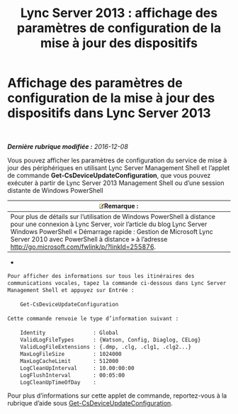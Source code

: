 ﻿---
title: 'Lync Server 2013 : affichage des paramètres de configuration de la mise à jour des dispositifs'
TOCTitle: Affichage des paramètres de configuration de la mise à jour des dispositifs
ms:assetid: aa6a70a9-bd77-4606-b797-ea6a3bab9cf2
ms:mtpsurl: https://technet.microsoft.com/fr-fr/library/JJ994059(v=OCS.15)
ms:contentKeyID: 53095491
ms.date: 12/10/2016
mtps_version: v=OCS.15
ms.translationtype: HT
---

# Affichage des paramètres de configuration de la mise à jour des dispositifs dans Lync Server 2013

 

_**Dernière rubrique modifiée :** 2016-12-08_

Vous pouvez afficher les paramètres de configuration du service de mise à jour des périphériques en utilisant Lync Server Management Shell et l’applet de commande **Get-CsDeviceUpdateConfiguration**, que vous pouvez exécuter à partir de Lync Server 2013 Management Shell ou d’une session distante de Windows PowerShell

<table>
<thead>
<tr class="header">
<th><img src="images/Gg398920.note(OCS.15).gif" title="note" alt="note" />Remarque :</th>
</tr>
</thead>
<tbody>
<tr class="odd">
<td>Pour plus de détails sur l’utilisation de Windows PowerShell à distance pour une connexion à Lync Server, voir l’article du blog Lync Server Windows PowerShell « Démarrage rapide : Gestion de Microsoft Lync Server 2010 avec PowerShell à distance » à l’adresse <a href="http://go.microsoft.com/fwlink/p/?linkid=255876">http://go.microsoft.com/fwlink/p/?linkId=255876</a>.</td>
</tr>
</tbody>
</table>




  - 
    
    Pour afficher des informations sur tous les itinéraires des communications vocales, tapez la commande ci-dessous dans Lync Server Management Shell et appuyez sur Entrée :
    
        Get-CsDeviceUpdateConfiguration
    
    Cette commande renvoie le type d’information suivant :
    
        Identity               : Global
        ValidLogFileTypes      : {Watson, Config, Diaglog, CELog}
        ValidLogFileExtensions : {.dmp, .clg, .clg1, .clg2...}
        MaxLogFileSize         : 1024000
        MaxLogCacheLimit       : 512000
        LogCleanUpInterval     : 10.00:00:00
        LogFlushInterval       : 00:05:00
        LogCleanUpTimeOfDay    :

Pour plus d’informations sur cette applet de commande, reportez-vous à la rubrique d’aide sous [Get-CsDeviceUpdateConfiguration](get-csdeviceupdateconfiguration.md).

